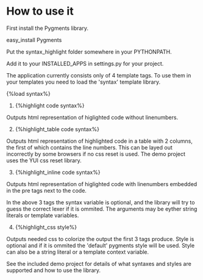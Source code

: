 # How to use it #

First install the Pygments library.

easy\_install Pygments

Put the syntax\_highlight folder somewhere in your PYTHONPATH.

Add it to your INSTALLED\_APPS in settings.py for your project.

The application currently consists only of 4 template tags. To use them in your templates you need to load the 'syntax' template library.

{%load syntax%}

1. {%highlight code syntax%}

Outputs html representation of higlighted code without linenumbers.

2. {%highlight\_table code syntax%}

Outputs html representation of highlighted code in a table with 2 columns, the first of which contains the line numbers. This can be layed out incorrectly by some browsers if no css reset is used. The demo project uses the YUI css reset library.

3. {%highlight\_inline code syntax%}

Outputs html representation of higlighted code with linenumbers embedded in the pre tags next to the code.


In the above 3 tags the syntax variable is optional, and the library will try to guess the correct lexer if it is ommited. The arguments may be eyther string literals or template variables.

4. {%highlight\_css style%}

Outputs needed css to colorize the output the first 3 tags produce. Style is optional and if it is ommited the 'default' pygments style will be used. Style can also be a string literal or a template context variable.



See the included demo project for details of what syntaxes and styles are supported and how to use the library.
